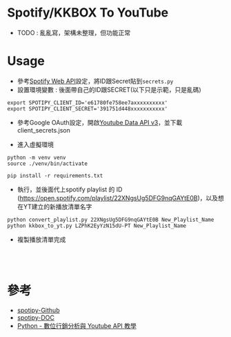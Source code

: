 # Spotify/KKBOX To YouTube

- TODO : 亂亂寫，架構未整理，但功能正常

# Usage

- 參考[Spotify Web API](https://developer.spotify.com/documentation/web-api/)設定，將ID跟Secret貼到`secrets.py` 
- 設置環境變數 : 後面帶自己的ID跟SECRET(以下只是示範，只是亂碼)
```
export SPOTIPY_CLIENT_ID='e61780fe758ee7axxxxxxxxxx'
export SPOTIPY_CLIENT_SECRET='391751d448xxxxxxxxxxx'
```

- 參考Google OAuth設定，開啟[Youtube Data API v3](https://developers.google.com/youtube/v3/)，並下載client_secrets.json


- 進入虛擬環境
```
python -m venv venv
source ./venv/bin/activate

pip install -r requirements.txt
```

- 執行，並後面代上spotify playlist 的 ID
(https://open.spotify.com/playlist/22XNgsUg5DFG9nqGAYtE0B)，以及想在YT建立的新播放清單名字
```
python convert_playlist.py 22XNgsUg5DFG9nqGAYtE0B New_Playlist_Name
python kkbox_to_yt.py LZPhK2EyYzN15dU-PT New_Playlist_Name
```
- 複製播放清單完成

<br><br>


# 參考
- [spotipy-Github](https://github.com/spotipy-dev/spotipy/tree/master)
- [spotipy-DOC](https://spotipy.readthedocs.io/en/2.24.0/)
- [Python - 數位行銷分析與 Youtube API 教學](https://ithelp.ithome.com.tw/users/20140740/ironman/4250?page=1)